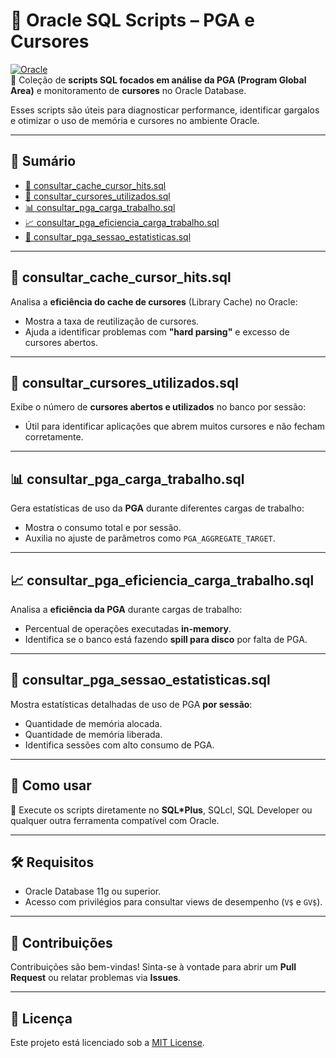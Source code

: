 # 🧠 Oracle SQL Scripts – PGA e Cursores

[![Oracle](https://img.shields.io/badge/Oracle-DB-F80000?logo=oracle&logoColor=white)](https://www.oracle.com/database/)  
📖 Coleção de **scripts SQL focados em análise da PGA (Program Global Area)** e monitoramento de **cursores** no Oracle Database.  

Esses scripts são úteis para diagnosticar performance, identificar gargalos e otimizar o uso de memória e cursores no ambiente Oracle.  

---

## 📑 Sumário

- [🎯 consultar_cache_cursor_hits.sql](#-consultar_cache_cursor_hitssql)
- [🔄 consultar_cursores_utilizados.sql](#-consultar_cursores_utilizadossql)
- [📊 consultar_pga_carga_trabalho.sql](#-consultar_pga_carga_trabalhosql)
- [📈 consultar_pga_eficiencia_carga_trabalho.sql](#-consultar_pga_eficiencia_carga_trabalhosql)
- [👤 consultar_pga_sessao_estatisticas.sql](#-consultar_pga_sessao_estatisticassql)

---

## 🎯 consultar_cache_cursor_hits.sql
Analisa a **eficiência do cache de cursores** (Library Cache) no Oracle:  
- Mostra a taxa de reutilização de cursores.  
- Ajuda a identificar problemas com **"hard parsing"** e excesso de cursores abertos.  

---

## 🔄 consultar_cursores_utilizados.sql
Exibe o número de **cursores abertos e utilizados** no banco por sessão:  
- Útil para identificar aplicações que abrem muitos cursores e não fecham corretamente.  

---

## 📊 consultar_pga_carga_trabalho.sql
Gera estatísticas de uso da **PGA** durante diferentes cargas de trabalho:  
- Mostra o consumo total e por sessão.  
- Auxilia no ajuste de parâmetros como `PGA_AGGREGATE_TARGET`.  

---

## 📈 consultar_pga_eficiencia_carga_trabalho.sql
Analisa a **eficiência da PGA** durante cargas de trabalho:  
- Percentual de operações executadas **in-memory**.  
- Identifica se o banco está fazendo **spill para disco** por falta de PGA.  

---

## 👤 consultar_pga_sessao_estatisticas.sql
Mostra estatísticas detalhadas de uso de PGA **por sessão**:  
- Quantidade de memória alocada.  
- Quantidade de memória liberada.  
- Identifica sessões com alto consumo de PGA.  

---

## 🚀 Como usar
📂 Execute os scripts diretamente no **SQL*Plus**, SQLcl, SQL Developer ou qualquer outra ferramenta compatível com Oracle.  

---

## 🛠️ Requisitos
- Oracle Database 11g ou superior.  
- Acesso com privilégios para consultar views de desempenho (`V$` e `GV$`).  

---

## 🤝 Contribuições
Contribuições são bem-vindas! Sinta-se à vontade para abrir um **Pull Request** ou relatar problemas via **Issues**.  

---

## 📄 Licença
Este projeto está licenciado sob a [MIT License](LICENSE).  
